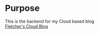 # Purpose

This is the backend for my Cloud based blog  
[Fletcher's Cloud Blog](https://cloud.fskelly.com)
